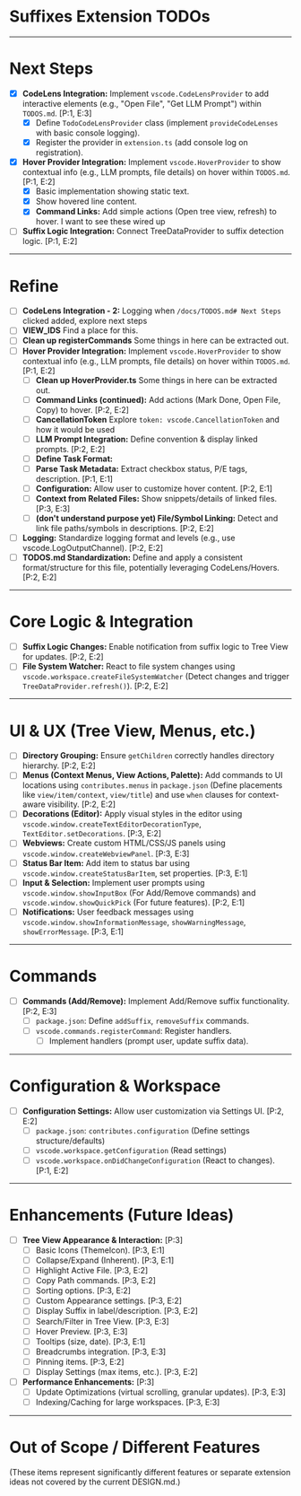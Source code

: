 # Suffixes Extension TODOs

---

# Next Steps

- [x] **CodeLens Integration:** Implement `vscode.CodeLensProvider` to add interactive elements (e.g., "Open File", "Get LLM Prompt") within `TODOS.md`. [P:1, E:3]
  - [x] Define `TodoCodeLensProvider` class (implement `provideCodeLenses` with basic console logging).
  - [x] Register the provider in `extension.ts` (add console log on registration).
- [x] **Hover Provider Integration:** Implement `vscode.HoverProvider` to show contextual info (e.g., LLM prompts, file details) on hover within `TODOS.md`. [P:1, E:2]
  - [x] Basic implementation showing static text.
  - [x] Show hovered line content.
  - [x] **Command Links:** Add simple actions (Open tree view, refresh) to hover. I want to see these wired up
- [ ] **Suffix Logic Integration:** Connect TreeDataProvider to suffix detection logic. [P:1, E:2]

---

# Refine

- [ ] **CodeLens Integration - 2:** Logging when `/docs/TODOS.md# Next Steps` clicked added, explore next steps
- [ ] **VIEW_IDS** Find a place for this.
- [ ] **Clean up registerCommands** Some things in here can be extracted out.
- [ ] **Hover Provider Integration:** Implement `vscode.HoverProvider` to show contextual info (e.g., LLM prompts, file details) on hover within `TODOS.md`. [P:1, E:2]
  - [ ] **Clean up HoverProvider.ts** Some things in here can be extracted out.
  - [ ] **Command Links (continued):** Add actions (Mark Done, Open File, Copy) to hover. [P:2, E:2]
  - [ ] **CancellationToken** Explore `token: vscode.CancellationToken` and how it would be used
  - [ ] **LLM Prompt Integration:** Define convention & display linked prompts. [P:2, E:2]
  - [ ] **Define Task Format:**
  - [ ] **Parse Task Metadata:** Extract checkbox status, P/E tags, description. [P:1, E:1]
  - [ ] **Configuration:** Allow user to customize hover content. [P:2, E:1]
  - [ ] **Context from Related Files:** Show snippets/details of linked files. [P:3, E:3]
  - [ ] **(don\'t understand purpose yet) File/Symbol Linking:** Detect and link file paths/symbols in descriptions. [P:2, E:2]
- [ ] **Logging:** Standardize logging format and levels (e.g., use vscode.LogOutputChannel). [P:2, E:2]
- [ ] **TODOS.md Standardization:** Define and apply a consistent format/structure for this file, potentially leveraging CodeLens/Hovers. [P:2, E:2]

---

# Core Logic & Integration

- [ ] **Suffix Logic Changes:** Enable notification from suffix logic to Tree View for updates. [P:2, E:2]
- [ ] **File System Watcher:** React to file system changes using `vscode.workspace.createFileSystemWatcher` (Detect changes and trigger `TreeDataProvider.refresh()`). [P:2, E:2]

---

# UI & UX (Tree View, Menus, etc.)

- [ ] **Directory Grouping:** Ensure `getChildren` correctly handles directory hierarchy. [P:2, E:2]
- [ ] **Menus (Context Menus, View Actions, Palette):** Add commands to UI locations using `contributes.menus` in `package.json` (Define placements like `view/item/context`, `view/title`) and use `when` clauses for context-aware visibility. [P:2, E:2]
- [ ] **Decorations (Editor):** Apply visual styles in the editor using `vscode.window.createTextEditorDecorationType`, `TextEditor.setDecorations`. [P:3, E:2]
- [ ] **Webviews:** Create custom HTML/CSS/JS panels using `vscode.window.createWebviewPanel`. [P:3, E:3]
- [ ] **Status Bar Item:** Add item to status bar using `vscode.window.createStatusBarItem`, set properties. [P:3, E:1]
- [ ] **Input & Selection:** Implement user prompts using `vscode.window.showInputBox` (For Add/Remove commands) and `vscode.window.showQuickPick` (For future features). [P:2, E:1]
- [ ] **Notifications:** User feedback messages using `vscode.window.showInformationMessage`, `showWarningMessage`, `showErrorMessage`. [P:3, E:1]

---

# Commands

- [ ] **Commands (Add/Remove):** Implement Add/Remove suffix functionality. [P:2, E:3]
  - [ ] `package.json`: Define `addSuffix`, `removeSuffix` commands.
  - [ ] `vscode.commands.registerCommand`: Register handlers.
    - [ ] Implement handlers (prompt user, update suffix data).

---

# Configuration & Workspace

- [ ] **Configuration Settings:** Allow user customization via Settings UI. [P:2, E:2]
  - [ ] `package.json`: `contributes.configuration` (Define settings structure/defaults)
  - [ ] `vscode.workspace.getConfiguration` (Read settings)
  - [ ] `vscode.workspace.onDidChangeConfiguration` (React to changes). [P:1, E:2]

---

# Enhancements (Future Ideas)

- [ ] **Tree View Appearance & Interaction:** [P:3]
  - [ ] Basic Icons (ThemeIcon). [P:3, E:1]
  - [ ] Collapse/Expand (Inherent). [P:3, E:1]
  - [ ] Highlight Active File. [P:3, E:2]
  - [ ] Copy Path commands. [P:3, E:2]
  - [ ] Sorting options. [P:3, E:2]
  - [ ] Custom Appearance settings. [P:3, E:2]
  - [ ] Display Suffix in label/description. [P:3, E:2]
  - [ ] Search/Filter in Tree View. [P:3, E:3]
  - [ ] Hover Preview. [P:3, E:3]
  - [ ] Tooltips (size, date). [P:3, E:1]
  - [ ] Breadcrumbs integration. [P:3, E:3]
  - [ ] Pinning items. [P:3, E:2]
  - [ ] Display Settings (max items, etc.). [P:3, E:2]
- [ ] **Performance Enhancements:** [P:3]
  - [ ] Update Optimizations (virtual scrolling, granular updates). [P:3, E:3]
  - [ ] Indexing/Caching for large workspaces. [P:3, E:3]

---

# Out of Scope / Different Features

(These items represent significantly different features or separate extension ideas not covered by the current DESIGN.md.)

